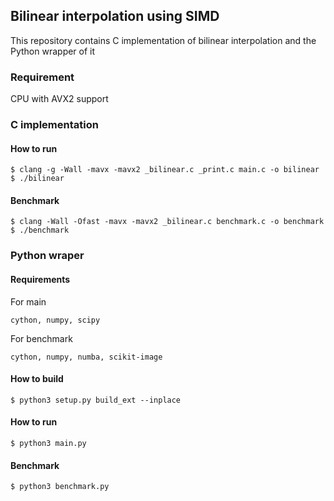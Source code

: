 ## Bilinear interpolation using SIMD

This repository contains C implementation of bilinear interpolation and the Python wrapper of it

### Requirement

CPU with AVX2 support

### C implementation

#### How to run

```
$ clang -g -Wall -mavx -mavx2 _bilinear.c _print.c main.c -o bilinear
$ ./bilinear
```
#### Benchmark

```
$ clang -Wall -Ofast -mavx -mavx2 _bilinear.c benchmark.c -o benchmark
$ ./benchmark
```

### Python wraper
#### Requirements

For main

```
cython, numpy, scipy
```

For benchmark

```
cython, numpy, numba, scikit-image
```

#### How to build

```
$ python3 setup.py build_ext --inplace
```

#### How to run

```
$ python3 main.py
```

#### Benchmark

```
$ python3 benchmark.py
```
